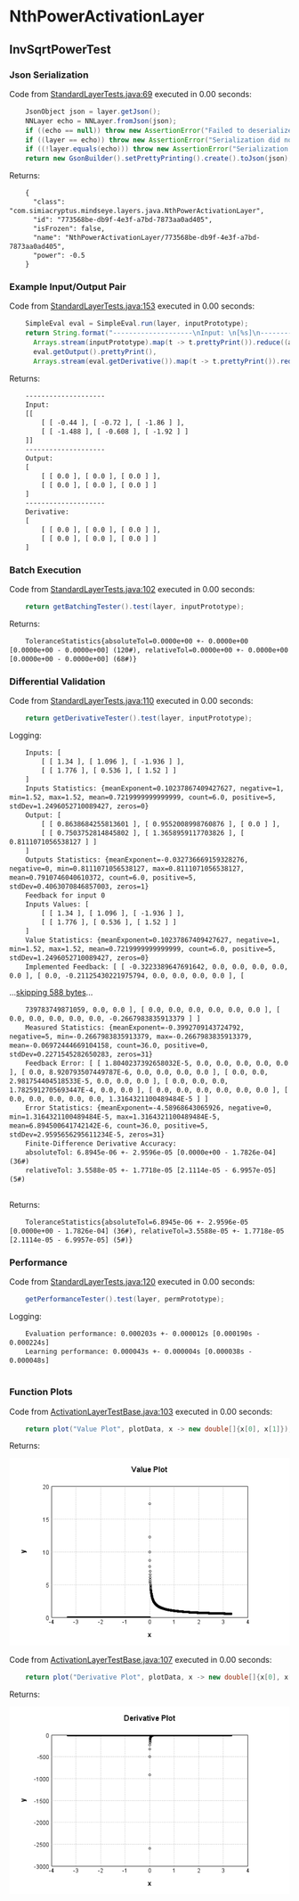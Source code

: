 # NthPowerActivationLayer
## InvSqrtPowerTest
### Json Serialization
Code from [StandardLayerTests.java:69](../../../../../../../../src/main/java/com/simiacryptus/mindseye/test/StandardLayerTests.java#L69) executed in 0.00 seconds: 
```java
    JsonObject json = layer.getJson();
    NNLayer echo = NNLayer.fromJson(json);
    if ((echo == null)) throw new AssertionError("Failed to deserialize");
    if ((layer == echo)) throw new AssertionError("Serialization did not copy");
    if ((!layer.equals(echo))) throw new AssertionError("Serialization not equal");
    return new GsonBuilder().setPrettyPrinting().create().toJson(json);
```

Returns: 

```
    {
      "class": "com.simiacryptus.mindseye.layers.java.NthPowerActivationLayer",
      "id": "773568be-db9f-4e3f-a7bd-7873aa0ad405",
      "isFrozen": false,
      "name": "NthPowerActivationLayer/773568be-db9f-4e3f-a7bd-7873aa0ad405",
      "power": -0.5
    }
```



### Example Input/Output Pair
Code from [StandardLayerTests.java:153](../../../../../../../../src/main/java/com/simiacryptus/mindseye/test/StandardLayerTests.java#L153) executed in 0.00 seconds: 
```java
    SimpleEval eval = SimpleEval.run(layer, inputPrototype);
    return String.format("--------------------\nInput: \n[%s]\n--------------------\nOutput: \n%s\n--------------------\nDerivative: \n%s",
      Arrays.stream(inputPrototype).map(t -> t.prettyPrint()).reduce((a, b) -> a + ",\n" + b).get(),
      eval.getOutput().prettyPrint(),
      Arrays.stream(eval.getDerivative()).map(t -> t.prettyPrint()).reduce((a, b) -> a + ",\n" + b).get());
```

Returns: 

```
    --------------------
    Input: 
    [[
    	[ [ -0.44 ], [ -0.72 ], [ -1.86 ] ],
    	[ [ -1.488 ], [ -0.608 ], [ -1.92 ] ]
    ]]
    --------------------
    Output: 
    [
    	[ [ 0.0 ], [ 0.0 ], [ 0.0 ] ],
    	[ [ 0.0 ], [ 0.0 ], [ 0.0 ] ]
    ]
    --------------------
    Derivative: 
    [
    	[ [ 0.0 ], [ 0.0 ], [ 0.0 ] ],
    	[ [ 0.0 ], [ 0.0 ], [ 0.0 ] ]
    ]
```



### Batch Execution
Code from [StandardLayerTests.java:102](../../../../../../../../src/main/java/com/simiacryptus/mindseye/test/StandardLayerTests.java#L102) executed in 0.00 seconds: 
```java
    return getBatchingTester().test(layer, inputPrototype);
```

Returns: 

```
    ToleranceStatistics{absoluteTol=0.0000e+00 +- 0.0000e+00 [0.0000e+00 - 0.0000e+00] (120#), relativeTol=0.0000e+00 +- 0.0000e+00 [0.0000e+00 - 0.0000e+00] (68#)}
```



### Differential Validation
Code from [StandardLayerTests.java:110](../../../../../../../../src/main/java/com/simiacryptus/mindseye/test/StandardLayerTests.java#L110) executed in 0.00 seconds: 
```java
    return getDerivativeTester().test(layer, inputPrototype);
```
Logging: 
```
    Inputs: [
    	[ [ 1.34 ], [ 1.096 ], [ -1.936 ] ],
    	[ [ 1.776 ], [ 0.536 ], [ 1.52 ] ]
    ]
    Inputs Statistics: {meanExponent=0.10237867409427627, negative=1, min=1.52, max=1.52, mean=0.7219999999999999, count=6.0, positive=5, stdDev=1.2496052710089427, zeros=0}
    Output: [
    	[ [ 0.8638684255813601 ], [ 0.9552008998760876 ], [ 0.0 ] ],
    	[ [ 0.7503752814845802 ], [ 1.3658959117703826 ], [ 0.8111071056538127 ] ]
    ]
    Outputs Statistics: {meanExponent=-0.032736669159328276, negative=0, min=0.8111071056538127, max=0.8111071056538127, mean=0.7910746040610372, count=6.0, positive=5, stdDev=0.4063070846857003, zeros=1}
    Feedback for input 0
    Inputs Values: [
    	[ [ 1.34 ], [ 1.096 ], [ -1.936 ] ],
    	[ [ 1.776 ], [ 0.536 ], [ 1.52 ] ]
    ]
    Value Statistics: {meanExponent=0.10237867409427627, negative=1, min=1.52, max=1.52, mean=0.7219999999999999, count=6.0, positive=5, stdDev=1.2496052710089427, zeros=0}
    Implemented Feedback: [ [ -0.3223389647691642, 0.0, 0.0, 0.0, 0.0, 0.0 ], [ 0.0, -0.21125430221975794, 0.0, 0.0, 0.0, 0.0 ], [ 
```
...[skipping 588 bytes](etc/90.txt)...
```
    739783749871059, 0.0, 0.0 ], [ 0.0, 0.0, 0.0, 0.0, 0.0, 0.0 ], [ 0.0, 0.0, 0.0, 0.0, 0.0, -0.2667983835913379 ] ]
    Measured Statistics: {meanExponent=-0.3992709143724792, negative=5, min=-0.2667983835913379, max=-0.2667983835913379, mean=-0.06972444669104158, count=36.0, positive=0, stdDev=0.2271545282650283, zeros=31}
    Feedback Error: [ [ 1.8040237392658032E-5, 0.0, 0.0, 0.0, 0.0, 0.0 ], [ 0.0, 8.920793507449787E-6, 0.0, 0.0, 0.0, 0.0 ], [ 0.0, 0.0, 2.981754404518533E-5, 0.0, 0.0, 0.0 ], [ 0.0, 0.0, 0.0, 1.7825912705693447E-4, 0.0, 0.0 ], [ 0.0, 0.0, 0.0, 0.0, 0.0, 0.0 ], [ 0.0, 0.0, 0.0, 0.0, 0.0, 1.3164321100489484E-5 ] ]
    Error Statistics: {meanExponent=-4.58968643065926, negative=0, min=1.3164321100489484E-5, max=1.3164321100489484E-5, mean=6.894500641742142E-6, count=36.0, positive=5, stdDev=2.9595656295611234E-5, zeros=31}
    Finite-Difference Derivative Accuracy:
    absoluteTol: 6.8945e-06 +- 2.9596e-05 [0.0000e+00 - 1.7826e-04] (36#)
    relativeTol: 3.5588e-05 +- 1.7718e-05 [2.1114e-05 - 6.9957e-05] (5#)
    
```

Returns: 

```
    ToleranceStatistics{absoluteTol=6.8945e-06 +- 2.9596e-05 [0.0000e+00 - 1.7826e-04] (36#), relativeTol=3.5588e-05 +- 1.7718e-05 [2.1114e-05 - 6.9957e-05] (5#)}
```



### Performance
Code from [StandardLayerTests.java:120](../../../../../../../../src/main/java/com/simiacryptus/mindseye/test/StandardLayerTests.java#L120) executed in 0.00 seconds: 
```java
    getPerformanceTester().test(layer, permPrototype);
```
Logging: 
```
    Evaluation performance: 0.000203s +- 0.000012s [0.000190s - 0.000224s]
    Learning performance: 0.000043s +- 0.000004s [0.000038s - 0.000048s]
    
```

### Function Plots
Code from [ActivationLayerTestBase.java:103](../../../../../../../../src/test/java/com/simiacryptus/mindseye/layers/java/ActivationLayerTestBase.java#L103) executed in 0.00 seconds: 
```java
    return plot("Value Plot", plotData, x -> new double[]{x[0], x[1]});
```

Returns: 

![Result](etc/test.32.png)



Code from [ActivationLayerTestBase.java:107](../../../../../../../../src/test/java/com/simiacryptus/mindseye/layers/java/ActivationLayerTestBase.java#L107) executed in 0.00 seconds: 
```java
    return plot("Derivative Plot", plotData, x -> new double[]{x[0], x[2]});
```

Returns: 

![Result](etc/test.33.png)



